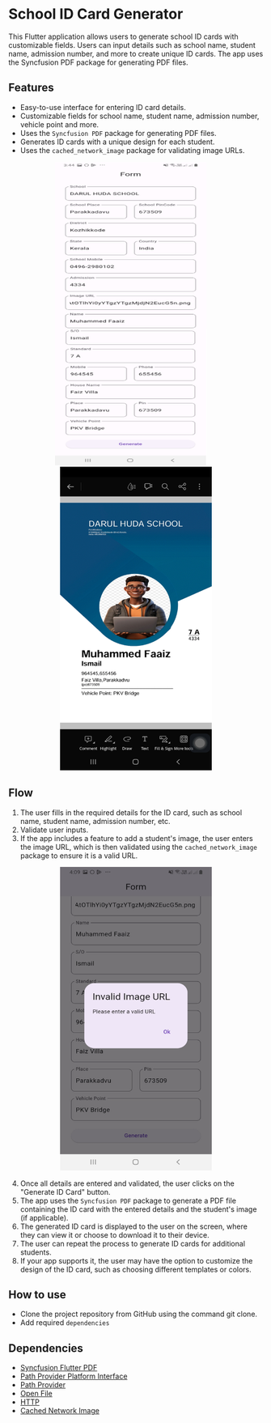 # School ID Card Generator

This Flutter application allows users to generate school ID cards with customizable fields. Users can input details such as school name, student name, admission number, and more to create unique ID cards. The app uses the Syncfusion PDF package for generating PDF files.

## Features

- Easy-to-use interface for entering ID card details.
- Customizable fields for school name, student name, admission number, vehicle point and more.
- Uses the `Syncfusion PDF` package for generating PDF files.
- Generates ID cards with a unique design for each student.
- Uses the `cached_network_image` package for validating image URLs.

<p align = "center"><img src = 'assets/screenshots/id_card_form.png' height = "600" width = "300" style="margin-right: 20px"><img src = 'assets/screenshots/generated_id_card_pdf.jpg' height = "600" width = "300"></p>

## Flow 
1. The user fills in the required details for the ID card, such as school name, student name, admission number, etc.
2. Validate user inputs.
3.  If the app includes a feature to add a student's image, the user enters the image URL, which is then validated using the `cached_network_image` package to ensure it is a valid URL.

<p align = "center"><img src = 'assets/screenshots/invalid_imageUrl_scrnsht.jpg' height = "600" width = "300"></p>

4. Once all details are entered and validated, the user clicks on the "Generate ID Card" button.
5. The app uses the `Syncfusion PDF` package to generate a PDF file containing the ID card with the entered details and the student's image (if applicable).
6. The generated ID card is displayed to the user on the screen, where they can view it or choose to download it to their device.
7. The user can repeat the process to generate ID cards for additional students.
8. If your app supports it, the user may have the option to customize the design of the ID card, such as choosing different templates or colors.

## How to use

- Clone the project repository from GitHub using the command git clone.
- Add required `dependencies`

## Dependencies
- [Syncfusion Flutter PDF](https://pub.dev/packages/syncfusion_flutter_pdf)
- [Path Provider Platform Interface](https://pub.dev/packages/path_provider_platform_interface)
- [Path Provider](https://pub.dev/packages/path_provider)
- [Open File](https://pub.dev/packages/open_file)
- [HTTP](https://pub.dev/packages/http)
- [Cached Network Image](https://pub.dev/packages/cached_network_image)